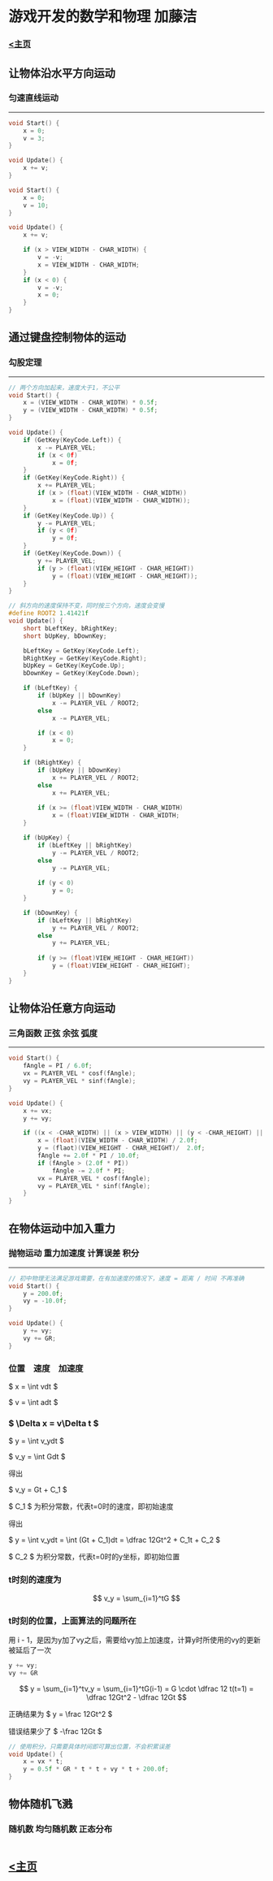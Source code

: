<head>
    <script src="https://cdn.mathjax.org/mathjax/latest/MathJax.js?config=TeX-AMS-MML_HTMLorMML" type="text/javascript"></script>
    <script type="text/x-mathjax-config">
        MathJax.Hub.Config({
            tex2jax: {
            skipTags: ['script', 'noscript', 'style', 'textarea', 'pre'],
            inlineMath: [['$','$']]
            }
        });
    </script>
</head>

# 游戏开发的数学和物理 加藤洁

### [<主页](https://www.wangdekui.com/)

## 让物体沿水平方向运动
### 匀速直线运动
---

```c
void Start() {
    x = 0;
    v = 3;
}

void Update() {
    x += v;
}
```

```c
void Start() {
    x = 0;
    v = 10;
}

void Update() {
    x += v;

    if (x > VIEW_WIDTH - CHAR_WIDTH) {
        v = -v;
        x = VIEW_WIDTH - CHAR_WIDTH;
    }
    if (x < 0) {
        v = -v;
        x = 0;
    }
}
```

## 通过键盘控制物体的运动
### 勾股定理
---

```c
// 两个方向加起来，速度大于1，不公平
void Start() {
    x = (VIEW_WIDTH - CHAR_WIDTH) * 0.5f;
    y = (VIEW_WIDTH - CHAR_WIDTH) * 0.5f;
}

void Update() {
    if (GetKey(KeyCode.Left)) {
        x -= PLAYER_VEL;
        if (x < 0f)
            x = 0f;
    }
    if (GetKey(KeyCode.Right)) {
        x += PLAYER_VEL;
        if (x > (float)(VIEW_WIDTH - CHAR_WIDTH))
            x = (float)(VIEW_WIDTH - CHAR_WIDTH));
    }
    if (GetKey(KeyCode.Up)) {
        y -= PLAYER_VEL;
        if (y < 0f)
            y = 0f;
    }
    if (GetKey(KeyCode.Down)) {
        y += PLAYER_VEL;
        if (y > (float)(VIEW_HEIGHT - CHAR_HEIGHT))
            y = (float)(VIEW_HEIGHT - CHAR_HEIGHT));
    }
}
```

```c
// 斜方向的速度保持不变，同时按三个方向，速度会变慢
#define ROOT2 1.41421f
void Update() {
    short bLeftKey, bRightKey;
    short bUpKey, bDownKey;

    bLeftKey = GetKey(KeyCode.Left);
    bRightKey = GetKey(KeyCode.Right);
    bUpKey = GetKey(KeyCode.Up);
    bDownKey = GetKey(KeyCode.Down);

    if (bLeftKey) {
        if (bUpKey || bDownKey)
            x -= PLAYER_VEL / ROOT2;
        else
            x -= PLAYER_VEL;

        if (x < 0)
            x = 0;
    }

    if (bRightKey) {
        if (bUpKey || bDownKey)
            x += PLAYER_VEL / ROOT2;
        else
            x += PLAYER_VEL;
        
        if (x >= (float)VIEW_WIDTH - CHAR_WIDTH)
            x = (float)VIEW_WIDTH - CHAR_WIDTH;
    }

    if (bUpKey) {
        if (bLeftKey || bRightKey)
            y -= PLAYER_VEL / ROOT2;
        else
            y -= PLAYER_VEL;
        
        if (y < 0)
            y = 0;
    }

    if (bDownKey) {
        if (bLeftKey || bRightKey)
            y += PLAYER_VEL / ROOT2;
        else
            y += PLAYER_VEL;
        
        if (y >= (float)VIEW_HEIGHT - CHAR_HEIGHT))
            y = (float)VIEW_HEIGHT - CHAR_HEIGHT);
    }
}
```

## 让物体沿任意方向运动
### 三角函数 正弦 余弦 弧度
---

```c
void Start() {
    fAngle = PI / 6.0f;
    vx = PLAYER_VEL * cosf(fAngle);
    vy = PLAYER_VEL * sinf(fAngle);
}

void Update() {
    x += vx;
    y += vy;

    if ((x < -CHAR_WIDTH) || (x > VIEW_WIDTH) || (y < -CHAR_HEIGHT) || (y > VIEW_HEIGHT)) {
        x = (float)(VIEW_WIDTH - CHAR_WIDTH) / 2.0f;
        y = (flaot)(VIEW_HEIGHT - CHAR_HEIGHT)/  2.0f;
        fAngle += 2.0f * PI / 10.0f;
        if (fAngle > (2.0f * PI))
            fAngle -= 2.0f * PI;
        vx = PLAYER_VEL * cosf(fAngle);
        vy = PLAYER_VEL * sinf(fAngle);
    }
}
```

## 在物体运动中加入重力
### 抛物运动 重力加速度 计算误差 积分
---

```c
// 初中物理无法满足游戏需要，在有加速度的情况下，速度 = 距离 / 时间 不再准确
void Start() {
    y = 200.0f;
    vy = -10.0f;
}

void Update() {
    y += vy;
    vy += GR;
}
```
### 位置　速度　加速度

$ x = \int vdt $

$ v = \int adt $

### $ \Delta x = v\Delta t $

$ y = \int v_ydt $

$ v_y = \int Gdt $

得出

$ v_y = Gt + C_1 $

$ C_1 $ 为积分常数，代表t=0时的速度，即初始速度

得出

$ y = \int v_ydt = \int (Gt + C_1)dt = \dfrac 12Gt^2 + C_1t + C_2 $

$ C_2 $ 为积分常数，代表t=0时的y坐标，即初始位置

### t时刻的速度为

$$
v_y = \sum_{i=1}^tG
$$

### t时刻的位置，上面算法的问题所在

用 i - 1，是因为y加了vy之后，需要给vy加上加速度，计算y时所使用的vy的更新被延后了一次

```c
y += vy;
vy += GR
```

$$
y = \sum_{i=1}^tv_y = \sum_{i=1}^tG(i-1) = G \cdot \dfrac 12 t(t=1) = \dfrac 12Gt^2 - \dfrac 12Gt
$$

正确结果为 $ y = \frac 12Gt^2 $

错误结果少了 $ -\frac 12Gt $

```c
// 使用积分，只需要具体时间即可算出位置，不会积累误差
void Update() {
    x = vx * t;
    y = 0.5f * GR * t * t + vy * t + 200.0f;
}
```

## 物体随机飞溅
### 随机数 均匀随机数 正态分布

```c

```

## [<主页](https://www.wangdekui.com/)